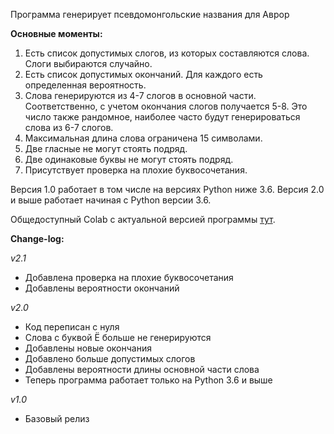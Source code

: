 Программа генерирует псевдомонгольские названия для Аврор

**Основные моменты:**
1) Есть список допустимых слогов, из которых составляются слова. Слоги выбираются случайно. 
2) Есть список допустимых окончаний. Для каждого есть определенная вероятность. 
3) Слова генерируются из 4-7 слогов в основной части. Соответственно, с учетом окончания слогов получается 5-8. Это число также рандомное, наиболее часто будут генерироваться слова из 6-7 слогов.
4) Максимальная длина слова ограничена 15 символами.
5) Две гласные не могут стоять подряд.
6) Две одинаковые буквы не могут стоять подряд.
7) Присутствует проверка на плохие буквосочетания.

Версия 1.0 работает в том числе на версиях Python ниже 3.6.
Версия 2.0 и выше работает начиная с Python версии 3.6.

Общедоступный Colab с актуальной версией программы [тут](https://colab.research.google.com/drive/1AJQGKfx3vK4k97SnMXwI6SNYbeoGETSf?usp=sharing).

**Change-log:**

*v2.1*
- Добавлена проверка на плохие буквосочетания
- Добавлены вероятности окончаний

*v2.0*
- Код переписан с нуля
- Слова с буквой Ё больше не генерируются
- Добавлены новые окончания
- Добавлено больше допустимых слогов
- Добавлены вероятности длины основной части слова
- Теперь программа работает только на Python 3.6 и выше

*v1.0*
- Базовый релиз
